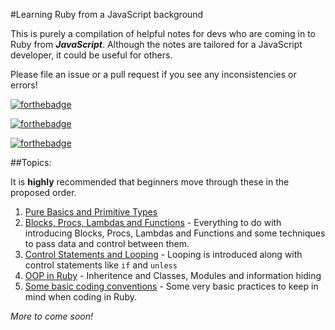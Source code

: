 #Learning Ruby from a JavaScript background

This is purely a compilation of helpful notes for devs who are coming in to Ruby from **_JavaScript_**.  Although the notes are tailored for a JavaScript developer, it could be useful for others. 

Please file an issue or a pull request if you see any inconsistencies or errors!


[![forthebadge](http://forthebadge.com/images/badges/built-by-developers.svg)](http://forthebadge.com)

[![forthebadge](http://forthebadge.com/images/badges/ages-12.svg)](http://forthebadge.com)

[![forthebadge](http://forthebadge.com/images/badges/certified-snoop-lion.svg)](http://forthebadge.com)


##Topics:

It is **highly** recommended that beginners move through these in the proposed order.

1. [Pure Basics and Primitive Types](primitives_and_other_basics.md)
2. [Blocks, Procs, Lambdas and Functions](functions.md) - Everything to do with introducing Blocks, Procs, Lambdas and Functions and some techniques to pass data and control between them.
2. [Control Statements and Looping](looping_and_control_statements.md) - Looping is introduced along with control statements like `if` and `unless`
3. [OOP in Ruby](ruby_oop_design.md) - Inheritence and Classes, Modules and information hiding
4. [Some basic coding conventions](coding_conventions.md) - Some very basic practices to keep in mind when coding in Ruby.


*More to come soon!*
